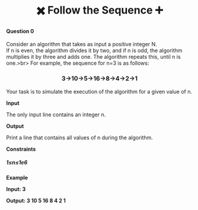 <h1 align="Center">✖️ Follow the Sequence ➕ </h1>
<h4>Question 0</h4>

Consider an algorithm that takes as input a positive integer N.<br>
If n is even, the algorithm divides it by two, and if n is odd, the algorithm multiplies it by three and adds one. The algorithm repeats this, until n is one.>br>
For example, the sequence for n=3 is as follows:
<h3 align="Center">3→10→5→16→8→4→2→1</h3>

Your task is to simulate the execution of the algorithm for a given value of n.<br>

<strong>Input</strong>

The only input line contains an integer n.

<strong>Output</strong>

Print a line that contains all values of n during the algorithm.

<strong>Constraints</strong>
<h5>1≤n≤1e6</h5>
<strong>Example

Input:
3

Output:
3 10 5 16 8 4 2 1
</strong>
